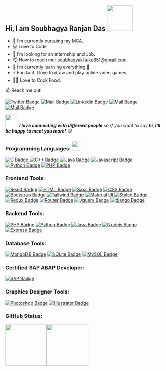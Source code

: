 
## Hi, I am Soubhagya Ranjan Das <img src="https://c.tenor.com/uQJyw8sJs5kAAAAM/emoji-emoji-hello.gif" width="80">
- 🔭 I’m currently pursuing my MCA.
- :computer: Love to Code
- 🤔 I’m looking for an internship and Job.
- 📫 How to reach me: soubhagyakhuku851@gmail.com.
- 🌱 I’m currently learning everything 🤣
- ⚡ Fun fact: I love to draw and play online video games.
- 👨‍🍳 Love to Cook Food.

:mailbox: Reach me out!

[![Twitter Badge](https://img.shields.io/badge/-@soubhagya_khuku-1ca0f1?style=flat&labelColor=1ca0f1&logo=twitter&logoColor=white&link=https://twitter.com/soubhagya_khuku)](https://twitter.com/soubhagya_khuku)
[![Mail Badge](https://img.shields.io/badge/-DesignAndCoding-e74c3c?style=flat&labelColor=e74c3c&logo=youtube&logoColor=white)](https://www.youtube.com/c/DesignAndCoding)
[![Linkedin Badge](https://img.shields.io/badge/-SOUBHAGYA_RANJAN_DAS-0e76a8?style=flat&labelColor=0e76a8&logo=linkedin&logoColor=white)](https://www.linkedin.com/in/soubhagya-ranjan-das-130483199/)
[![Mail Badge](https://img.shields.io/badge/-@Soubhagya32_-e84393?style=flat&labelColor=e84393&logo=instagram&logoColor=white)](https://www.instagram.com/soubhagya32_/)
[![Mail Badge](https://img.shields.io/badge/-SOUBHAGYA-c0392b?style=flat&labelColor=c0392b&logo=gmail&logoColor=white)](mailto:soubhagyakhuku851@gmail.com)


<img src="https://media.giphy.com/media/LnQjpWaON8nhr21vNW/giphy.gif" width="40"> <em><b>I love connecting with different people</b> so if you want to say <b>hi, I'll be happy to meet you more!</b> :blush:</em>

### Programming Languages: <img src="https://media.giphy.com/media/WUlplcMpOCEmTGBtBW/giphy.gif" width="30">


[![C Badge](https://img.shields.io/badge/C-00599C?style=for-the-badge&logo=c&logoColor=white)](#)
[![C++ Badge](https://img.shields.io/badge/C%2B%2B-00599C?style=for-the-badge&logo=c%2B%2B&logoColor=white)](#)
[![Java Badge](https://img.shields.io/badge/Java-ED8B00?style=for-the-badge&logo=java&logoColor=white)](#)
[![Javascript Badge](https://img.shields.io/badge/-Javascript-F0DB4F?style=for-the-badge&labelColor=black&logo=javascript&logoColor=F0DB4F)](#) 
[![Python Badge](https://img.shields.io/badge/Python-14354C?style=for-the-badge&logo=python&logoColor=white)](#)
[![PHP Badge](https://img.shields.io/badge/PHP-777BB4?style=for-the-badge&logo=php&logoColor=white)](#)

### Frontend Tools:

[![React Badge](https://img.shields.io/badge/-React-61DBFB?style=for-the-badge&labelColor=black&logo=react&logoColor=61DBFB)](#) 
[![HTML Badge](https://img.shields.io/badge/HTML5-E34F26?style=for-the-badge&logo=html5&logoColor=white)](#)
[![Sass Badge](https://img.shields.io/badge/Sass-CC6699?style=for-the-badge&logo=sass&logoColor=white)](#)
[![CSS Badge](https://img.shields.io/badge/CSS3-1572B6?style=for-the-badge&logo=css3&logoColor=white)](#)
[![Bootstrap Badge](https://img.shields.io/badge/Bootstrap-563D7C?style=for-the-badge&logo=bootstrap&logoColor=white)](#)
[![Tailwind Badge](https://img.shields.io/badge/Tailwind_CSS-38B2AC?style=for-the-badge&logo=tailwind-css&logoColor=white)](#)
[![Material UI](	https://img.shields.io/badge/Material--UI-0081CB?style=for-the-badge&logo=material-ui&logoColor=white)](#)
[![Styled Badge](https://img.shields.io/badge/styled--components-DB7093?style=for-the-badge&logo=styled-components&logoColor=white)](#)
[![Redux Badge](https://img.shields.io/badge/Redux-593D88?style=for-the-badge&logo=redux&logoColor=white)](#)
[![Router Badge](https://img.shields.io/badge/React_Router-CA4245?style=for-the-badge&logo=react-router&logoColor=white)](#)
[![Jquery Badge](https://img.shields.io/badge/jQuery-0769AD?style=for-the-badge&logo=jquery&logoColor=white)](#)
[![django Badge](https://img.shields.io/badge/Django-092E20?style=for-the-badge&logo=django&logoColor=white)](#)

### Backend Tools:

[![PHP Badge](https://img.shields.io/badge/PHP-777BB4?style=for-the-badge&logo=php&logoColor=white)](#)
[![Python Badge](https://img.shields.io/badge/Python-14354C?style=for-the-badge&logo=python&logoColor=white)](#)
[![Java Badge](https://img.shields.io/badge/Java-ED8B00?style=for-the-badge&logo=java&logoColor=white)](#)
[![Nodejs Badge](https://img.shields.io/badge/-Nodejs-3C873A?style=for-the-badge&labelColor=black&logo=node.js&logoColor=3C873A)](#)
[![Express Badge](https://img.shields.io/badge/Express.js-404D59?style=for-the-badge)](#)

### Database Tools:

[![MongoDB Badge](https://img.shields.io/badge/MongoDB-4EA94B?style=for-the-badge&logo=mongodb&logoColor=white)](#)
[![SQLite Badge](https://img.shields.io/badge/SQLite-07405E?style=for-the-badge&logo=sqlite&logoColor=white)](#)
[![MySQL Badge](https://img.shields.io/badge/MySQL-00000F?style=for-the-badge&logo=mysql&logoColor=white)](#)

### Certified SAP ABAP Developer:


[![SAP Badge](https://img.shields.io/badge/SAP-0FAAFF?style=for-the-badge&logo=sap&logoColor=white)](#)


### Graphics Designer Tools:


[![Photoshop Badge](https://aleen42.github.io/badges/src/photoshop.svg)](#)
[![Illustrator Badge](https://aleen42.github.io/badges/src/illustrator.svg)](#)

### GitHub Status:
<img align="" height='130px' src="https://github-readme-stats.vercel.app/api?username=SOUBHAGYA32&hide_title=true&show_icons=true&include_all_commits=true&line_height=21&bg_color=0,EC6C6C,FFD479,FFFC79,73FA79&theme=graywhite" /><img align="" height='130px' src="https://github-readme-stats.vercel.app/api/top-langs/?username=SOUBHAGYA32&hide_title=true&layout=compact&bg_color=0,73FA79,73FDFF,7A81FF&theme=graywhite" />

